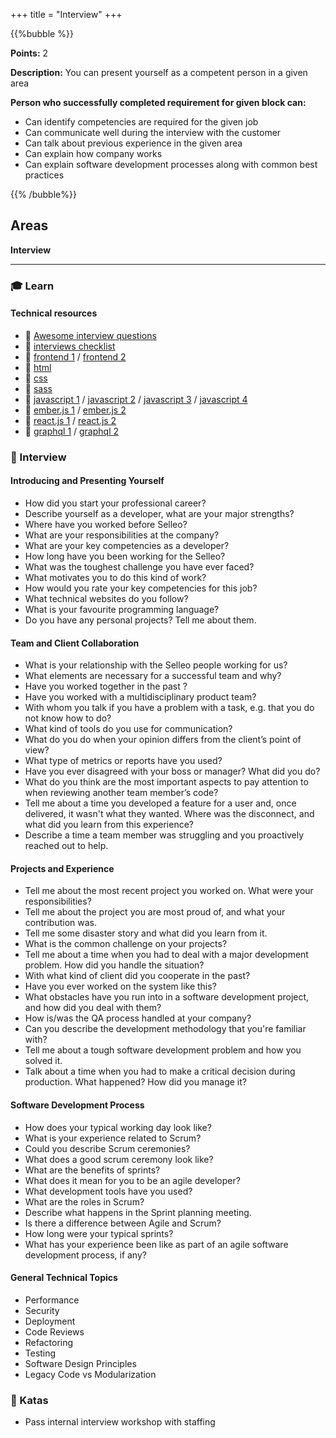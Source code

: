 +++
title = "Interview"
+++

{{%bubble %}}

**Points:** 2

**Description:** You can present yourself as a competent person in a given area

**Person who successfully completed requirement for given block can:** 

- Can identify competencies are required for the given job
- Can communicate well during the interview with the customer
- Can talk about previous experience in the given area
- Can explain how company works
- Can explain software development processes along with common best practices

{{% /bubble%}}

## Areas

**Interview**

---

### 🎓 Learn

#### Technical resources
- 📙 [Awesome interview questions](https://github.com/MaximAbramchuck/awesome-interview-questions)
- 📙 [interviews checklist](https://github.com/yangshun/tech-interview-handbook/blob/master/preparing/cheatsheet.md)
- 📙 [frontend 1](https://github.com/h5bp/Front-end-Developer-Interview-Questions) /  [frontend 2](https://30secondsofinterviews.org/)
- 📙 [html](https://www.toptal.com/html5/interview-questions)
- 📙 [css](https://github.com/yangshun/front-end-interview-handbook/blob/master/questions/css-questions.md)
- 📙 [sass](https://career.guru99.com/top-17-sass-interview-questions/)
- 📙 [javascript 1](https://blog.webf.zone/front-end-javascript-interviews-in-2018-19-e17b0b10514) /  [javascript 2](https://www.toptal.com/javascript/interview-questions) /  [javascript 3](https://www.guru99.com/javascript-interview-questions-answers.html) / [javascript 4](https://dev.to/arnavaggarwal/10-javascript-concepts-you-need-to-know-for-interviews)
- 📙 [ember.js 1](https://github.com/Selleo/DevPath/tree/master/frontend_developer/03_frameworks/21_technology_emberjs_for_the_interview.md) / [ember.js 2](https://www.toptal.com/emberjs/interview-questions)
- 📙 [react.js 1](https://www.toptal.com/react/interview-questions) / [react.js 2](https://tylermcginnis.com/react-interview-questions/)
- 📙 [graphql 1](https://www.fullstack.cafe/blog/5-graphql-interview-questions-you-should-know) / [graphql 2](https://www.howtographql.com/advanced/5-common-questions/)

### 🎤 Interview

#### Introducing and Presenting Yourself

- How did you start  your professional career?
- Describe yourself as a developer, what are your major strengths?
- Where have you worked before Selleo?
- What are your responsibilities at the company?
- What are your key competencies as a developer?
- How long have you been working for the Selleo?
- What was the toughest challenge you have ever faced?
- What motivates you to do this kind of work?
- How would you rate your key competencies for this job?
- What technical websites do you follow?
- What is your favourite programming language?
- Do you have any personal projects? Tell me about them.

#### Team and Client Collaboration

- What is your relationship with the Selleo people working for us?
- What elements are necessary for a successful team and why?
- Have you worked together in the past ?
- Have you worked with a multidisciplinary product team?
- With whom you talk if you have a problem with a task, e.g. that you do not know how to do?
- What kind of tools do you use for communication?
- What do you do when your opinion differs from the client’s point of view?
- What type of metrics or reports have you used?
- Have you ever disagreed with your boss or manager? What did you do?
- What do you think are the most important aspects to pay attention to when reviewing another team member’s code?
- Tell me about a time you developed a feature for a user and, once delivered, it wasn't what they wanted. Where was the disconnect, and what did you learn from this experience?
- Describe a time a team member was struggling and you proactively reached out to help.

#### Projects and Experience

- Tell me about the most recent project you worked on. What were your responsibilities?
- Tell me about the project you are most proud of, and what your contribution was.
- Tell me some disaster story and what did you learn from it.
- What is the common challenge on your projects?
- Tell me about a time when you had to deal with a major development problem. How did you handle the situation?
- With what kind of client did you cooperate in the past?
- Have you ever worked on the system like this?
- What obstacles have you run into in a software development project, and how did you deal with them?
- How is/was the QA process handled at your company?
- Can you describe the development methodology that you're familiar with?
- Tell me about a tough software development problem and how you solved it.
- Talk about a time when you had to make a critical decision during production. What happened? How did you manage it?

#### Software Development Process 

- How does your typical working day look like?
- What is your experience related to Scrum?
- Could you describe Scrum ceremonies?
- What does a good scrum ceremony look like?
- What are the benefits of sprints?
- What does it mean for you to be an agile developer?
- What development tools have you used?
- What are the roles in Scrum?
- Describe what happens in the Sprint planning meeting.
- Is there a difference between Agile and Scrum?
- How long were your typical sprints?
- What has your experience been like as part of an agile software development process, if any?

#### General Technical Topics
- Performance
- Security
- Deployment
- Code Reviews
- Refactoring
- Testing
- Software Design Principles
- Legacy Code vs Modularization


### 📝 Katas

- Pass internal interview workshop with staffing
